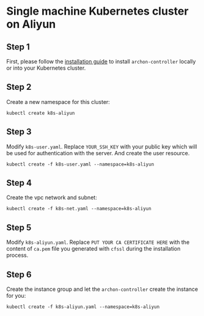 Single machine Kubernetes cluster on Aliyun
===========================================

Step 1
------

First, please follow the [installation guide] to install `archon-controller`
locally or into your Kubernetes cluster.


Step 2
------

Create a new namespace for this cluster:

```
kubectl create k8s-aliyun
```

Step 3
------

Modify `k8s-user.yaml`. Replace `YOUR_SSH_KEY` with your public key which will be
used for authentication with the server. And create the user resource.

```
kubectl create -f k8s-user.yaml --namespace=k8s-aliyun
```

Step 4
------

Create the vpc network and subnet:

```
kubectl create -f k8s-net.yaml --namespace=k8s-aliyun
```

Step 5
------

Modify `k8s-aliyun.yaml`. Replace `PUT YOUR CA CERTIFICATE HERE` with the content of
`ca.pem` file you generated with `cfssl` during the installation process.

Step 6
------

Create the instance group and let the `archon-controller` create the instance for you:

```
kubectl create -f k8s-aliyun.yaml --namespace=k8s-aliyun
```

[installation guide]: https://github.com/kubeup/archon/blob/master/docs/installation_aliyun.md
